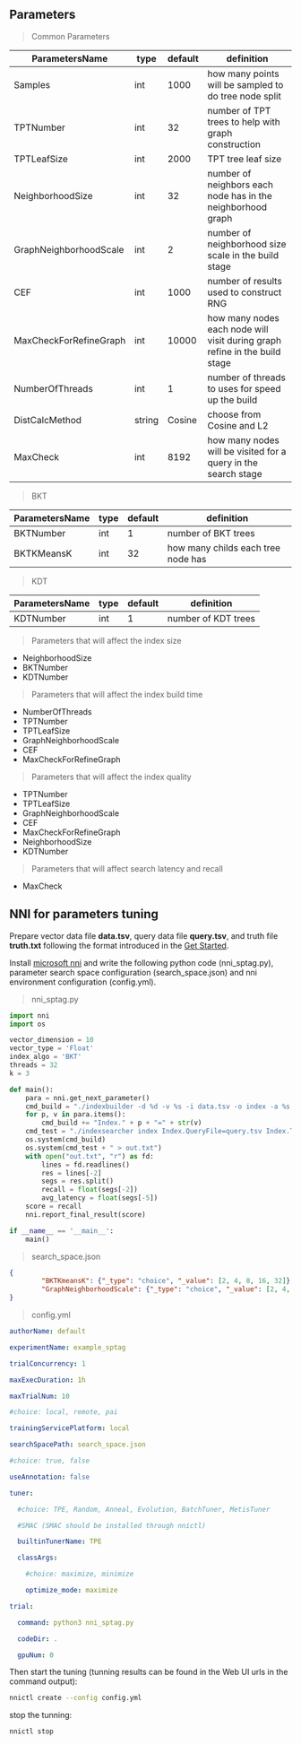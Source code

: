 ## **Parameters**

> Common Parameters

|  ParametersName | type  |  default | definition|
|---|---|---|---|
| Samples | int | 1000 | how many points will be sampled to do tree node split |
|TPTNumber | int | 32 | number of TPT trees to help with graph construction |
|TPTLeafSize | int | 2000 | TPT tree leaf size |
NeighborhoodSize | int | 32 | number of neighbors each node has in the neighborhood graph |
|GraphNeighborhoodScale | int | 2 | number of neighborhood size scale in the build stage |
|CEF | int | 1000 | number of results used to construct RNG | 
|MaxCheckForRefineGraph| int | 10000 | how many nodes each node will visit during graph refine in the build stage | 
|NumberOfThreads | int | 1 | number of threads to uses for speed up the build |
|DistCalcMethod | string | Cosine | choose from Cosine and L2 |
|MaxCheck | int | 8192 | how many nodes will be visited for a query in the search stage

> BKT

|  ParametersName | type  |  default | definition|
|---|---|---|---|
| BKTNumber | int | 1 | number of BKT trees |
| BKTKMeansK | int | 32 | how many childs each tree node has |

> KDT

|  ParametersName | type  |  default | definition|
|---|---|---|---|
| KDTNumber | int | 1 | number of KDT trees |

> Parameters that will affect the index size
* NeighborhoodSize
* BKTNumber
* KDTNumber

> Parameters that will affect the index build time
* NumberOfThreads
* TPTNumber
* TPTLeafSize
* GraphNeighborhoodScale
* CEF
* MaxCheckForRefineGraph

> Parameters that will affect the index quality
* TPTNumber
* TPTLeafSize
* GraphNeighborhoodScale
* CEF
* MaxCheckForRefineGraph
* NeighborhoodSize
* KDTNumber

> Parameters that will affect search latency and recall
* MaxCheck

## **NNI for parameters tuning**

Prepare vector data file **data.tsv**, query data file **query.tsv**, and truth file **truth.txt** following the format introduced in the [Get Started](GettingStart.md). 

Install [microsoft nni](https://github.com/microsoft/nni) and write the following python code (nni_sptag.py), parameter search space configuration (search_space.json) and nni environment configuration (config.yml).

> nni_sptag.py

```Python
import nni
import os

vector_dimension = 10
vector_type = 'Float'
index_algo = 'BKT'
threads = 32
k = 3

def main():
    para = nni.get_next_parameter()
    cmd_build = "./indexbuilder -d %d -v %s -i data.tsv -o index -a %s -t %d " % (vector_dimension, vector_type, index_algo, threads)
    for p, v in para.items():
        cmd_build += "Index." + p + "=" + str(v)
    cmd_test = "./indexsearcher index Index.QueryFile=query.tsv Index.TruthFile=truth.txt Index.K=%d" % (k)
    os.system(cmd_build)
    os.system(cmd_test + " > out.txt")
    with open("out.txt", "r") as fd:
        lines = fd.readlines()
        res = lines[-2]
        segs = res.split()
        recall = float(segs[-2])
        avg_latency = float(segs[-5])
    score = recall
    nni.report_final_result(score)

if __name__ == '__main__':
    main()
```
> search_space.json

```json
{
        "BKTKmeansK": {"_type": "choice", "_value": [2, 4, 8, 16, 32]},
        "GraphNeighborhoodScale": {"_type": "choice", "_value": [2, 4, 8, 16, 32]}
}

```

> config.yml

```yaml
authorName: default

experimentName: example_sptag

trialConcurrency: 1

maxExecDuration: 1h

maxTrialNum: 10

#choice: local, remote, pai

trainingServicePlatform: local

searchSpacePath: search_space.json

#choice: true, false

useAnnotation: false

tuner:

  #choice: TPE, Random, Anneal, Evolution, BatchTuner, MetisTuner

  #SMAC (SMAC should be installed through nnictl)

  builtinTunerName: TPE

  classArgs:

    #choice: maximize, minimize

    optimize_mode: maximize

trial:

  command: python3 nni_sptag.py

  codeDir: .

  gpuNum: 0

```

Then start the tuning (tunning results can be found in the Web UI urls in the command output):
```bash
nnictl create --config config.yml
```

stop the tunning:
```bash
nnictl stop
```